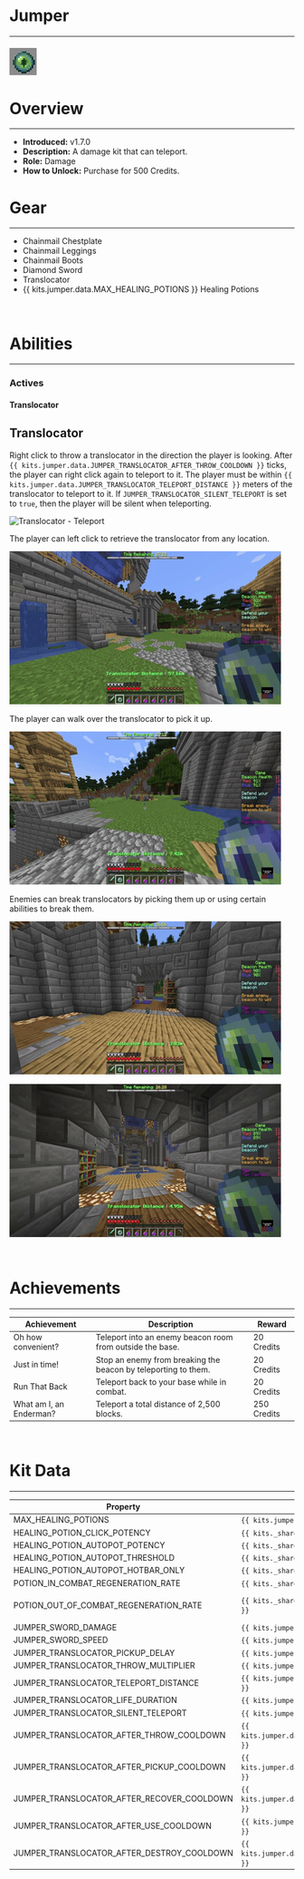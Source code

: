 # Jumper

---

#### ![jumper-icon](../assets/icons/kits/jumper-icon.jpg)

# Overview

---

- **Introduced:** v1.7.0
- **Description:** A damage kit that can teleport.
- **Role:** Damage
- **How to Unlock:** Purchase for 500 Credits.
  <br />

# Gear

---

- Chainmail Chestplate
- Chainmail Leggings
- Chainmail Boots
- Diamond Sword
- Translocator
- {{ kits.jumper.data.MAX_HEALING_POTIONS }} Healing Potions

<br />

# Abilities

---

### Actives

<!-- tabs:start -->

#### **Translocator**

## Translocator

Right click to throw a translocator in the direction the player is looking. After `{{ kits.jumper.data.JUMPER_TRANSLOCATOR_AFTER_THROW_COOLDOWN }}` ticks, the player can right click again to teleport to it. The player must be within `{{ kits.jumper.data.JUMPER_TRANSLOCATOR_TELEPORT_DISTANCE }}` meters of the translocator to teleport to it. If `JUMPER_TRANSLOCATOR_SILENT_TELEPORT` is set to `true`, then the player will be silent when teleporting.

![Translocator - Teleport](../assets/kits/jumper/Jumper%20-%20Translocator%20Teleport.gif)

The player can left click to retrieve the translocator from any location.

![Translocator - Recover (Left Click)](../assets/kits/jumper/Jumper%20-%20Translocator%20Recover%20Remotely.gif)

The player can walk over the translocator to pick it up.

![Translocator - Recover (Pickup)](../assets/kits/jumper/Jumper%20-%20Translocator%20Recover%20Pickup.gif)

Enemies can break translocators by picking them up or using certain abilities to break them.

![Translocator - Detroy (Pickup)](../assets/kits/jumper/Jumper%20-%20Translocator%20Destroyed%20Pickup.gif)

![Translocator - Destroy (Ability Damage)](../assets/kits/jumper/Jumper%20-%20Translocator%20Destroyed%20Damage.gif)

<!-- tabs:end -->
<br />

# Achievements

---

<!-- prettier-ignore -->
| Achievement | Description | Reward |
| ----------- | ----------- | ------ |
| Oh how convenient? | Teleport into an enemy beacon room from outside the base. | 20 Credits |
| Just in time! | Stop an enemy from breaking the beacon by teleporting to them. | 20 Credits |
| Run That Back | Teleport back to your base while in combat. | 20 Credits  |
| What am I, an Enderman? | Teleport a total distance of 2,500 blocks. | 250 Credits |

<br />

# Kit Data

---

<!-- prettier-ignore -->
| Property | Value | Description |
|----------|-------|-------------|
| MAX_HEALING_POTIONS | `{{ kits.jumper.data.MAX_HEALING_POTIONS }}` | {{ kitDataSharedDescriptions.MAX_HEALING_POTIONS }} |
| HEALING_POTION_CLICK_POTENCY | `{{ kits._shared.data.HEALING_POTION_CLICK_POTENCY }}` | {{ kitDataSharedDescriptions.HEALING_POTION_CLICK_POTENCY }} |
| HEALING_POTION_AUTOPOT_POTENCY | `{{ kits._shared.data.HEALING_POTION_AUTOPOT_POTENCY }}` | {{ kitDataSharedDescriptions.HEALING_POTION_AUTOPOT_POTENCY }} |
| HEALING_POTION_AUTOPOT_THRESHOLD | `{{ kits._shared.data.HEALING_POTION_AUTOPOT_THRESHOLD }}` | {{ kitDataSharedDescriptions.HEALING_POTION_AUTOPOT_THRESHOLD }} |
| HEALING_POTION_AUTOPOT_HOTBAR_ONLY | `{{ kits._shared.data.HEALING_POTION_AUTOPOT_HOTBAR_ONLY }}` | {{ kitDataSharedDescriptions.HEALING_POTION_AUTOPOT_HOTBAR_ONLY }} |
| POTION_IN_COMBAT_REGENERATION_RATE | `{{ kits._shared.data.POTION_IN_COMBAT_REGENERATION_RATE }}` | {{ kitDataSharedDescriptions.POTION_IN_COMBAT_REGENERATION_RATE }} |
| POTION_OUT_OF_COMBAT_REGENERATION_RATE | `{{ kits._shared.data.POTION_OUT_OF_COMBAT_REGENERATION_RATE }}` | {{ kitDataSharedDescriptions.POTION_OUT_OF_COMBAT_REGENERATION_RATE }} |
| JUMPER_SWORD_DAMAGE | `{{ kits.jumper.data.JUMPER_SWORD_DAMAGE }}` | The base damage of the swrod. |
| JUMPER_SWORD_SPEED | `{{ kits.jumper.data.JUMPER_SWORD_SPEED }}` | The base speed of the sword. |
| JUMPER_TRANSLOCATOR_PICKUP_DELAY | `{{ kits.jumper.data.JUMPER_TRANSLOCATOR_PICKUP_DELAY }}` | The delay, in ticks, for picking up the translocator. |
| JUMPER_TRANSLOCATOR_THROW_MULTIPLIER | `{{ kits.jumper.data.JUMPER_TRANSLOCATOR_THROW_MULTIPLIER }}` | The multiplier when throwing the translocator. |
| JUMPER_TRANSLOCATOR_TELEPORT_DISTANCE | `{{ kits.jumper.data.JUMPER_TRANSLOCATOR_TELEPORT_DISTANCE }}` | The maximum distance that the player is able to teleport to the translocator from. |
| JUMPER_TRANSLOCATOR_LIFE_DURATION | `{{ kits.jumper.data.JUMPER_TRANSLOCATOR_LIFE_DURATION }}` | Determines how long, in ticks, the translocator item will live. |
| JUMPER_TRANSLOCATOR_SILENT_TELEPORT | `{{ kits.jumper.data.JUMPER_TRANSLOCATOR_SILENT_TELEPORT }}` | Determines if player will be silent when teleporting to their translocator. |
| JUMPER_TRANSLOCATOR_AFTER_THROW_COOLDOWN | `{{ kits.jumper.data.JUMPER_TRANSLOCATOR_AFTER_THROW_COOLDOWN }}` | The cooldown, in ticks, after throwing the translocator. |
| JUMPER_TRANSLOCATOR_AFTER_PICKUP_COOLDOWN | `{{ kits.jumper.data.JUMPER_TRANSLOCATOR_AFTER_PICKUP_COOLDOWN }}` | The cooldown, in ticks, after the player picks up the translocator. |
| JUMPER_TRANSLOCATOR_AFTER_RECOVER_COOLDOWN | `{{ kits.jumper.data.JUMPER_TRANSLOCATOR_AFTER_RECOVER_COOLDOWN }}` | The cooldown, in ticks, after the player recovers their translocator. |
| JUMPER_TRANSLOCATOR_AFTER_USE_COOLDOWN | `{{ kits.jumper.data.JUMPER_TRANSLOCATOR_AFTER_USE_COOLDOWN }}` | The cooldown, in ticks, after the player teleports to their translocator. |
| JUMPER_TRANSLOCATOR_AFTER_DESTROY_COOLDOWN | `{{ kits.jumper.data.JUMPER_TRANSLOCATOR_AFTER_DESTROY_COOLDOWN }}` | The cooldown, in ticks, after an enemy picks up or destroys the player's translocator. |
